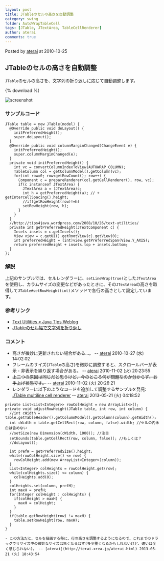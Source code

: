 ```yaml
---
layout: post
title: JTableのセルの高さを自動調整
category: swing
folder: AutoWrapTableCell
tags: [JTable, JTextArea, TableCellRenderer]
author: aterai
comments: true
---
```


Posted by [aterai](http://terai.xrea.jp/aterai.html) at 2010-10-25

## JTableのセルの高さを自動調整
`JTable`のセルの高さを、文字列の折り返しに応じて自動調整します。

{% download %}

![screenshot](https://lh3.googleusercontent.com/_9Z4BYR88imo/TQTH4TWFB1I/AAAAAAAAAR4/8C89wEJ8EUA/s800/AutoWrapTableCell.png)

### サンプルコード
<pre class="prettyprint"><code>JTable table = new JTable(model) {
  @Override public void doLayout() {
    initPreferredHeight();
    super.doLayout();
  }
  @Override public void columnMarginChanged(ChangeEvent e) {
    initPreferredHeight();
    super.columnMarginChanged(e);
  }
  private void initPreferredHeight() {
    int vc = convertColumnIndexToView(AUTOWRAP_COLUMN);
    TableColumn col = getColumnModel().getColumn(vc);
    for(int row=0; row&lt;getRowCount(); row++) {
      Component c = prepareRenderer(col.getCellRenderer(), row, vc);
      if(c instanceof JTextArea) {
        JTextArea a = (JTextArea)c;
        int h = getPreferredHeight(a); // + getIntercellSpacing().height;
        //if(getRowHeight(row)!=h)
        setRowHeight(row, h);
      }
    }
  }
  //http://tips4java.wordpress.com/2008/10/26/text-utilities/
  private int getPreferredHeight(JTextComponent c) {
    Insets insets = c.getInsets();
    View view = c.getUI().getRootView(c).getView(0);
    int preferredHeight = (int)view.getPreferredSpan(View.Y_AXIS);
    return preferredHeight + insets.top + insets.bottom;
  }
};
</code></pre>

### 解説
上記のサンプルでは、セルレンダラーに、`setLineWrap(true)`とした`JTextArea`を使用し、カラムサイズの変更などがあったときに、その`JTextArea`の高さを取得して`JTable#setRowHeight(int)`メソッドで各行の高さとして設定しています。

### 参考リンク
- [Text Utilities « Java Tips Weblog](http://tips4java.wordpress.com/2008/10/26/text-utilities/)
- [JTableのセル幅で文字列を折り返し](http://terai.xrea.jp/Swing/TableCellRenderer.html)

<!-- dummy comment line for breaking list -->

### コメント
- 高さが微妙に更新されない場合がある…。 -- [aterai](http://terai.xrea.jp/aterai.html) 2010-10-27 (水) 14:02:02
- フレームのサイズ(`JTable`の高さ)を微妙に調整すると、スクロールバーが表示・非表示を繰り返す場合がある。 -- [aterai](http://terai.xrea.jp/aterai.html) 2010-11-02 (火) 20:23:55
- ~~上二つの原因は同じだと思うけど、今のところ何が問題なのか分からず、お手上げ状態です。~~ -- [aterai](http://terai.xrea.jp/aterai.html) 2010-11-02 (火) 20:26:21
- レンダラーに以下のようなコードを追加して調整するサンプルを発見: [JTable multiline cell renderer](http://blog.botunge.dk/post/2009/10/09/JTable-multiline-cell-renderer.aspx) -- [aterai](http://terai.xrea.jp/aterai.html) 2013-05-21 (火) 04:18:52

<!-- dummy comment line for breaking list -->

<pre class="prettyprint"><code>private List&lt;List&lt;Integer&gt;&gt; rowColHeight = new ArrayList&lt;&gt;();
private void adjustRowHeight(JTable table, int row, int column) {
  //int cWidth = table.getTableHeader().getColumnModel().getColumn(column).getWidth();
  int cWidth = table.getCellRect(row, column, false).width; //セルの内余白は含めない
  //setSize(new Dimension(cWidth, 1000)); //注目
  setBounds(table.getCellRect(row, column, false)); //もしくは？
  //doLayout();

  int prefH = getPreferredSize().height;
  while(rowColHeight.size() &lt;= row) {
    rowColHeight.add(new ArrayList&lt;Integer&gt;(column));
  }
  List&lt;Integer&gt; colHeights = rowColHeight.get(row);
  while(colHeights.size() &lt;= column) {
    colHeights.add(0);
  }
  colHeights.set(column, prefH);
  int maxH = prefH;
  for(Integer colHeight : colHeights) {
    if(colHeight &gt; maxH) {
      maxH = colHeight;
    }
  }
  if(table.getRowHeight(row) != maxH) {
    table.setRowHeight(row, maxH);
  }
}
</code></pre>
    - この方法だと、セルを描画する毎に、行の高さを調整するようになるので、これまでのドラッグでリサイズ中の微妙なサイズは無くなるはず(多少重くなるかもしれないけど、違いは全く感じられない)。 -- [aterai](http://terai.xrea.jp/aterai.html) 2013-05-21 (火) 18:43:54

<!-- dummy comment line for breaking list -->

